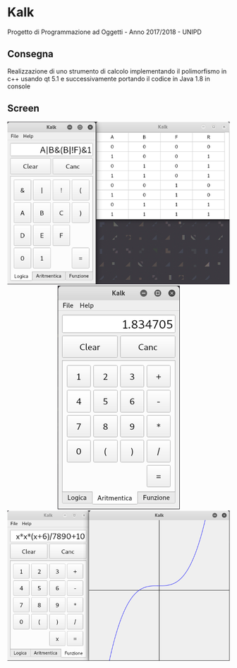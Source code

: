 # Kalk
Progetto di Programmazione ad Oggetti - Anno 2017/2018 - UNIPD
## Consegna
Realizzazione di uno strumento di calcolo implementando il polimorfismo in c++ usando qt 5.1 e successivamente portando il codice in Java 1.8 in console

## Screen
<div align="center">
    <img src="img/logica.png">
    <img src="img/aritmetica.png">
    <img src="img/funzione.png">
</div>
